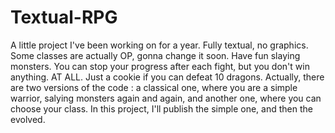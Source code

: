 # Textual-RPG
A little project I've been working on for a year. Fully textual, no graphics. Some classes are actually OP, gonna change it soon. Have fun slaying monsters. You can stop your progress after each fight, but you don't win anything. AT ALL. Just a cookie if you can defeat 10 dragons.
Actually, there are two versions of the code : a classical one, where you are a simple warrior, salying monsters again and again, and another one, where you can choose your class. In this project, I'll publish the simple one, and then the evolved.
